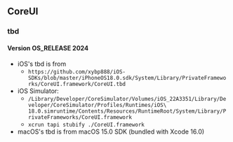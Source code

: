 ## CoreUI

### tbd

#### Version OS_RELEASE 2024

- iOS's tbd is from
    - `https://github.com/xybp888/iOS-SDKs/blob/master/iPhoneOS18.0.sdk/System/Library/PrivateFrameworks/CoreUI.framework/CoreUI.tbd` 
- iOS Simulator: 
    - `/Library/Developer/CoreSimulator/Volumes/iOS_22A3351/Library/Developer/CoreSimulator/Profiles/Runtimes/iOS\ 18.0.simruntime/Contents/Resources/RuntimeRoot/System/Library/PrivateFrameworks/CoreUI.framework`
    - `xcrun tapi stubify ./CoreUI.framework`
- macOS's tbd is from macOS 15.0 SDK (bundled with Xcode 16.0)